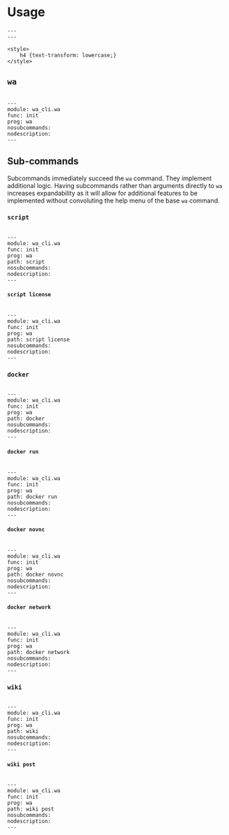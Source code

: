 # Usage

```{raw} html
---
---

<style>
	h4 {text-transform: lowercase;}
</style>
```

## `wa`

```{autosimple} wa_cli.wa.init
```

```{argparse}
---
module: wa_cli.wa
func: init
prog: wa
nosubcommands:
nodescription:
---
```

## Sub-commands

Subcommands immediately succeed the `wa` command. They implement additional logic. Having subcommands rather than arguments directly to `wa` increases expandability as it will allow for additional features to be implemented without convoluting the help menu of the base `wa` command.

### `script`

```{autosimple} wa_cli.script.init
```

```{argparse}
---
module: wa_cli.wa
func: init
prog: wa
path: script
nosubcommands:
nodescription:
---
```

#### `script license`

```{autosimple} wa_cli.script.run_license
```

```{argparse}
---
module: wa_cli.wa
func: init
prog: wa
path: script license
nosubcommands:
nodescription:
---
```

### `docker`

```{autosimple} wa_cli.docker_cli.init
```

```{argparse}
---
module: wa_cli.wa
func: init
prog: wa
path: docker
nosubcommands:
nodescription:
---
```

#### `docker run`

```{autosimple} wa_cli.docker_cli.run_run
```

```{argparse}
---
module: wa_cli.wa
func: init
prog: wa
path: docker run
nosubcommands:
nodescription:
---
```

#### `docker novnc`

```{autosimple} wa_cli.docker_cli.run_novnc
```

```{argparse}
---
module: wa_cli.wa
func: init
prog: wa
path: docker novnc
nosubcommands:
nodescription:
---
```

#### `docker network`

```{autosimple} wa_cli.docker_cli.run_network
```

```{argparse}
---
module: wa_cli.wa
func: init
prog: wa
path: docker network
nosubcommands:
nodescription:
---
```

### `wiki`

```{autosimple} wa_cli.wiki.init
```

```{argparse}
---
module: wa_cli.wa
func: init
prog: wa
path: wiki
nosubcommands:
nodescription:
---
```

#### `wiki post`

```{autosimple} wa_cli.wiki.run_post
```

```{argparse}
---
module: wa_cli.wa
func: init
prog: wa
path: wiki post
nosubcommands:
nodescription:
---
```
